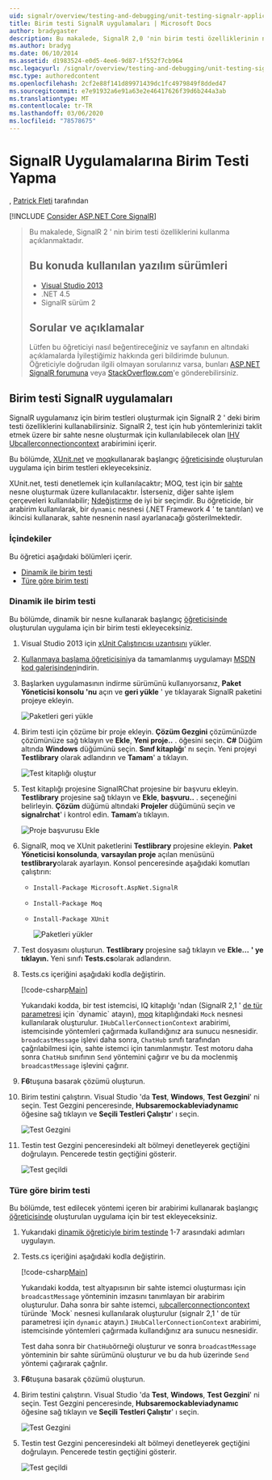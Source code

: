 ```yaml
---
uid: signalr/overview/testing-and-debugging/unit-testing-signalr-applications
title: Birim testi SignalR uygulamaları | Microsoft Docs
author: bradygaster
description: Bu makalede, SignalR 2,0 'nin birim testi özelliklerinin nasıl kullanılacağı açıklanır.
ms.author: bradyg
ms.date: 06/10/2014
ms.assetid: d1983524-e0d5-4ee6-9d87-1f552f7cb964
msc.legacyurl: /signalr/overview/testing-and-debugging/unit-testing-signalr-applications
msc.type: authoredcontent
ms.openlocfilehash: 2cf2e88f141d89971439dc1fc4979849f8dded47
ms.sourcegitcommit: e7e91932a6e91a63e2e46417626f39d6b244a3ab
ms.translationtype: MT
ms.contentlocale: tr-TR
ms.lasthandoff: 03/06/2020
ms.locfileid: "78578675"
---
```

# <a name="unit-testing-signalr-applications"></a>SignalR Uygulamalarına Birim Testi Yapma

, [Patrick Fleti](https://github.com/pfletcher) tarafından

[!INCLUDE [Consider ASP.NET Core SignalR](~/includes/signalr/signalr-version-disambiguation.md)]

> Bu makalede, SignalR 2 ' nin birim testi özelliklerini kullanma açıklanmaktadır.
>
> ## <a name="software-versions-used-in-this-topic"></a>Bu konuda kullanılan yazılım sürümleri
>
>
> - [Visual Studio 2013](https://my.visualstudio.com/Downloads?q=visual%20studio%202013)
> - .NET 4.5
> - SignalR sürüm 2
>
>
>
> ## <a name="questions-and-comments"></a>Sorular ve açıklamalar
>
> Lütfen bu öğreticiyi nasıl beğentireceğiniz ve sayfanın en altındaki açıklamalarda İyileştiğimiz hakkında geri bildirimde bulunun. Öğreticiyle doğrudan ilgili olmayan sorularınız varsa, bunları [ASP.NET SignalR forumuna](https://forums.asp.net/1254.aspx/1?ASP+NET+SignalR) veya [StackOverflow.com](http://stackoverflow.com/)'e gönderebilirsiniz.

<a id="unit"></a>
## <a name="unit-testing-signalr-applications"></a>Birim testi SignalR uygulamaları

SignalR uygulamanız için birim testleri oluşturmak için SignalR 2 ' deki birim testi özelliklerini kullanabilirsiniz. SignalR 2, test için hub yöntemlerinizi taklit etmek üzere bir sahte nesne oluşturmak için kullanılabilecek olan [IHV Ubcallerconnectioncontext](https://msdn.microsoft.com/library/microsoft.aspnet.signalr.hubs.ihubcallerconnectioncontext(v=vs.118).aspx) arabirimini içerir.

Bu bölümde, [XUnit.net](https://github.com/xunit/xunit) ve [moq](https://github.com/Moq/moq4)kullanarak başlangıç [öğreticisinde](../getting-started/tutorial-getting-started-with-signalr.md) oluşturulan uygulama için birim testleri ekleyeceksiniz.

XUnit.net, testi denetlemek için kullanılacaktır; MOQ, test için bir [sahte](http://en.wikipedia.org/wiki/Mock_object) nesne oluşturmak üzere kullanılacaktır. İsterseniz, diğer sahte işlem çerçeveleri kullanılabilir; [Ndeğiştirme](http://nsubstitute.github.io/) de iyi bir seçimdir. Bu öğreticide, bir arabirim kullanılarak, bir `dynamic` nesnesi (.NET Framework 4 ' te tanıtılan) ve ikincisi kullanarak, sahte nesnenin nasıl ayarlanacağı gösterilmektedir.

### <a name="contents"></a>İçindekiler

Bu öğretici aşağıdaki bölümleri içerir.

- [Dinamik ile birim testi](#dynamic)
- [Türe göre birim testi](#type)

<a id="dynamic"></a>
### <a name="unit-testing-with-dynamic"></a>Dinamik ile birim testi

Bu bölümde, dinamik bir nesne kullanarak başlangıç [öğreticisinde](../getting-started/tutorial-getting-started-with-signalr.md) oluşturulan uygulama için bir birim testi ekleyeceksiniz.

1. Visual Studio 2013 için [xUnit Çalıştırıcısı uzantısını](https://visualstudiogallery.msdn.microsoft.com/463c5987-f82b-46c8-a97e-b1cde42b9099) yükler.
2. [Kullanmaya başlama öğreticisini](../getting-started/tutorial-getting-started-with-signalr.md)ya da tamamlanmış uygulamayı [MSDN kod galerisinden](https://code.msdn.microsoft.com/SignalR-Getting-Started-b9d18aa9)indirin.
3. Başlarken uygulamasının indirme sürümünü kullanıyorsanız, **Paket Yöneticisi konsolu 'nu** açın ve **geri yükle** ' ye tıklayarak SignalR paketini projeye ekleyin.

    ![Paketleri geri yükle](unit-testing-signalr-applications/_static/image1.png)
4. Birim testi için çözüme bir proje ekleyin. **Çözüm Gezgini** çözümünüzde çözümünüze sağ tıklayın ve **Ekle**, **Yeni proje..** . öğesini seçin. **C#** Düğüm altında **Windows** düğümünü seçin. **Sınıf kitaplığı**' nı seçin. Yeni projeyi **Testlibrary** olarak adlandırın ve **Tamam**' a tıklayın.

    ![Test kitaplığı oluştur](unit-testing-signalr-applications/_static/image2.png)
5. Test kitaplığı projesine SignalRChat projesine bir başvuru ekleyin. **Testlibrary** projesine sağ tıklayın ve **Ekle**, **başvuru..** . seçeneğini belirleyin. **Çözüm** düğümü altındaki **Projeler** düğümünü seçin ve **signalrchat**' i kontrol edin. **Tamam**’a tıklayın.

    ![Proje başvurusu Ekle](unit-testing-signalr-applications/_static/image3.png)
6. SignalR, moq ve XUnit paketlerini **Testlibrary** projesine ekleyin. **Paket Yöneticisi konsolunda**, **varsayılan proje** açılan menüsünü **testlibrary**olarak ayarlayın. Konsol penceresinde aşağıdaki komutları çalıştırın:

   - `Install-Package Microsoft.AspNet.SignalR`
   - `Install-Package Moq`
   - `Install-Package XUnit`

     ![Paketleri yükler](unit-testing-signalr-applications/_static/image4.png)
7. Test dosyasını oluşturun. **Testlibrary** projesine sağ tıklayın ve **Ekle...** **' ye tıklayın.** Yeni sınıfı **Tests.cs**olarak adlandırın.
8. Tests.cs içeriğini aşağıdaki kodla değiştirin.

    [!code-csharp[Main](unit-testing-signalr-applications/samples/sample1.cs)]

    Yukarıdaki kodda, bir test istemcisi, IQ kitaplığı 'ndan (SignalR 2,1 ' [de tür parametresi](https://msdn.microsoft.com/library/microsoft.aspnet.signalr.hubs.ihubcallerconnectioncontext(v=vs.118).aspx) için `dynamic` atayın), [moq](https://github.com/Moq/moq4) kitaplığındaki `Mock` nesnesi kullanılarak oluşturulur. `IHubCallerConnectionContext` arabirimi, istemcisinde yöntemleri çağırmada kullandığınız ara sunucu nesnesidir. `broadcastMessage` işlevi daha sonra, `ChatHub` sınıfı tarafından çağrılabilmesi için, sahte istemci için tanımlanmıştır. Test motoru daha sonra `ChatHub` sınıfının `Send` yöntemini çağırır ve bu da moclenmiş `broadcastMessage` işlevini çağırır.
9. **F6**tuşuna basarak çözümü oluşturun.
10. Birim testini çalıştırın. Visual Studio 'da **Test**, **Windows**, **Test Gezgini**' ni seçin. Test Gezgini penceresinde, **Hubsaremockableviadynamıc** öğesine sağ tıklayın ve **Seçili Testleri Çalıştır**' ı seçin.

    ![Test Gezgini](unit-testing-signalr-applications/_static/image5.png)
11. Testin test Gezgini penceresindeki alt bölmeyi denetleyerek geçtiğini doğrulayın. Pencerede testin geçtiğini gösterir.

    ![Test geçildi](unit-testing-signalr-applications/_static/image6.png)

<a id="type"></a>
### <a name="unit-testing-by-type"></a>Türe göre birim testi

Bu bölümde, test edilecek yöntemi içeren bir arabirimi kullanarak başlangıç [öğreticisinde](../getting-started/tutorial-getting-started-with-signalr.md) oluşturulan uygulama için bir test ekleyeceksiniz.

1. Yukarıdaki [dinamik öğreticiyle birim testinde](#dynamic) 1-7 arasındaki adımları uygulayın.
2. Tests.cs içeriğini aşağıdaki kodla değiştirin.

    [!code-csharp[Main](unit-testing-signalr-applications/samples/sample2.cs)]

    Yukarıdaki kodda, test altyapısının bir sahte istemci oluşturması için `broadcastMessage` yönteminin imzasını tanımlayan bir arabirim oluşturulur. Daha sonra bir sahte istemci, [ıubcallerconnectioncontext](https://msdn.microsoft.com/library/microsoft.aspnet.signalr.hubs.ihubcallerconnectioncontext(v=vs.118).aspx) türünde `Mock` nesnesi kullanılarak oluşturulur (signalr 2,1 ' de tür parametresi için `dynamic` atayın.) `IHubCallerConnectionContext` arabirimi, istemcisinde yöntemleri çağırmada kullandığınız ara sunucu nesnesidir.

    Test daha sonra bir `ChatHub`örneği oluşturur ve sonra `broadcastMessage` yönteminin bir sahte sürümünü oluşturur ve bu da hub üzerinde `Send` yöntemi çağırarak çağrılır.
3. **F6**tuşuna basarak çözümü oluşturun.
4. Birim testini çalıştırın. Visual Studio 'da **Test**, **Windows**, **Test Gezgini**' ni seçin. Test Gezgini penceresinde, **Hubsaremockableviadynamıc** öğesine sağ tıklayın ve **Seçili Testleri Çalıştır**' ı seçin.

    ![Test Gezgini](unit-testing-signalr-applications/_static/image7.png)
5. Testin test Gezgini penceresindeki alt bölmeyi denetleyerek geçtiğini doğrulayın. Pencerede testin geçtiğini gösterir.

    ![Test geçildi](unit-testing-signalr-applications/_static/image8.png)
